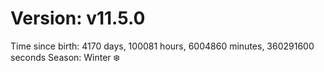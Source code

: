 # Version: v11.5.0
Time since birth: 4170 days, 100081 hours, 6004860 minutes, 360291600 seconds
Season: Winter ❄️

